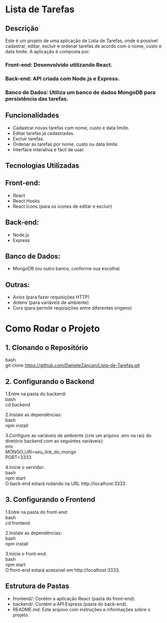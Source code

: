 # Lista de Tarefas  
## Descrição  
Este é um projeto de uma aplicação de Lista de Tarefas, onde é possível cadastrar, editar, excluir e ordenar tarefas de acordo com o nome, custo e data limite. A aplicação é composta por:

### Front-end: Desenvolvido utilizando React.  
### Back-end: API criada com Node.js e Express.  
### Banco de Dados: Utiliza um banco de dados MongoDB para persistência das tarefas.  
## Funcionalidades  
- Cadastrar novas tarefas com nome, custo e data limite.  
- Editar tarefas já cadastradas.  
- Excluir tarefas.  
- Ordenar as tarefas por nome, custo ou data limite.  
- Interface interativa e fácil de usar.  
## Tecnologias Utilizadas  
## Front-end:

- React  
- React Hooks  
- React Icons (para os ícones de editar e excluir)  
## Back-end:

- Node.js  
- Express  
## Banco de Dados:

- MongoDB (ou outro banco, conforme sua escolha)  
## Outras:

- Axios (para fazer requisições HTTP)  
- dotenv (para variáveis de ambiente)  
- Cors (para permitir requisições entre diferentes origens)  

# Como Rodar o Projeto  
## 1. Clonando o Repositório  
bash  
git clone https://github.com/DanieleZancan/Lista-de-Tarefas.git  

## 2. Configurando o Backend  
1.Entre na pasta do backend:  
bash  
cd backend

2.Instale as dependências:  
bash  
npm install  

3.Configure as variáveis de ambiente (crie um arquivo .env na raiz do diretório backend com as seguintes variáveis):  
env  
MONGO_URI=seu_link_do_mongo  
PORT=3333

4.Inicie o servidor:  
bash  
npm start  
O back-end estará rodando na URL http://localhost:3333.

## 3. Configurando o Frontend  
1.Entre na pasta do front-end:  
bash  
cd frontend

2.Instale as dependências:  
bash  
npm install

3.Inicie o front-end:  
bash  
npm start  
O front-end estará acessível em http://localhost:3333.

## Estrutura de Pastas  
- frontend/: Contém a aplicação React (pasta do front-end).  
- backend/: Contém a API Express (pasta do back-end).  
- README.md: Este arquivo com instruções e informações sobre o projeto.  

